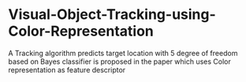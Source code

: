 # Visual-Object-Tracking-using-Color-Representation
A Tracking algorithm predicts target location with 5 degree of freedom based on Bayes classifier is proposed in the paper which uses Color representation as feature descriptor
